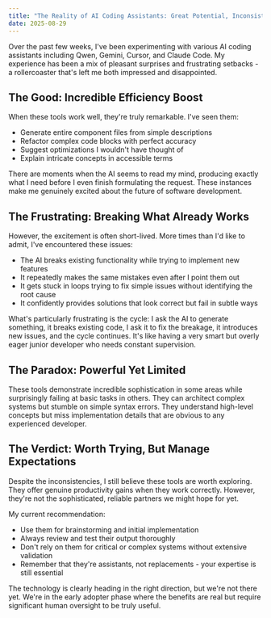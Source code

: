 ```yaml
---
title: "The Reality of AI Coding Assistants: Great Potential, Inconsistent Execution"
date: 2025-08-29
---
```


Over the past few weeks, I've been experimenting with various AI coding assistants including Qwen, Gemini, Cursor, and Claude Code. My experience has been a mix of pleasant surprises and frustrating setbacks - a rollercoaster that's left me both impressed and disappointed.

## The Good: Incredible Efficiency Boost

When these tools work well, they're truly remarkable. I've seen them:

- Generate entire component files from simple descriptions
- Refactor complex code blocks with perfect accuracy
- Suggest optimizations I wouldn't have thought of
- Explain intricate concepts in accessible terms

There are moments when the AI seems to read my mind, producing exactly what I need before I even finish formulating the request. These instances make me genuinely excited about the future of software development.

## The Frustrating: Breaking What Already Works

However, the excitement is often short-lived. More times than I'd like to admit, I've encountered these issues:

- The AI breaks existing functionality while trying to implement new features
- It repeatedly makes the same mistakes even after I point them out
- It gets stuck in loops trying to fix simple issues without identifying the root cause
- It confidently provides solutions that look correct but fail in subtle ways

What's particularly frustrating is the cycle: I ask the AI to generate something, it breaks existing code, I ask it to fix the breakage, it introduces new issues, and the cycle continues. It's like having a very smart but overly eager junior developer who needs constant supervision.

## The Paradox: Powerful Yet Limited

These tools demonstrate incredible sophistication in some areas while surprisingly failing at basic tasks in others. They can architect complex systems but stumble on simple syntax errors. They understand high-level concepts but miss implementation details that are obvious to any experienced developer.

## The Verdict: Worth Trying, But Manage Expectations

Despite the inconsistencies, I still believe these tools are worth exploring. They offer genuine productivity gains when they work correctly. However, they're not the sophisticated, reliable partners we might hope for yet.

My current recommendation:
- Use them for brainstorming and initial implementation
- Always review and test their output thoroughly
- Don't rely on them for critical or complex systems without extensive validation
- Remember that they're assistants, not replacements - your expertise is still essential

The technology is clearly heading in the right direction, but we're not there yet. We're in the early adopter phase where the benefits are real but require significant human oversight to be truly useful.